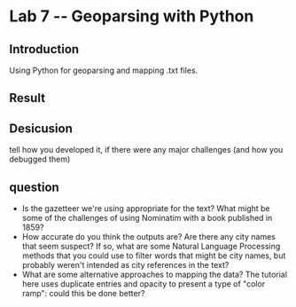 # Lab 7 -- Geoparsing with Python
## Introduction
Using Python for geoparsing and mapping .txt files.
## Result

## Desicusion
tell how you developed it, if there were any major challenges (and how you debugged them)
## question
* Is the gazetteer we're using appropriate for the text? What might be some of the challenges of using Nominatim with a book published in 1859?
* How accurate do you think the outputs are? Are there any city names that seem suspect? If so, what are some Natural Language Processing methods that you could use to filter words that might be city names, but probably weren't intended as city references in the text?
* What are some alternative approaches to mapping the data? The tutorial here uses duplicate entries and opacity to present a type of "color ramp": could this be done better?
